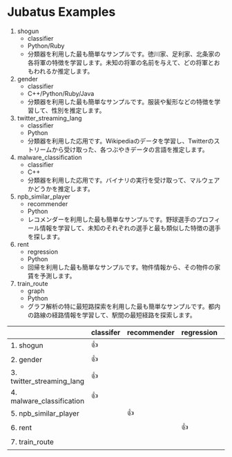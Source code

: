 Jubatus Examples
================

1. shogun
   - classifier
   - Python/Ruby
   - 分類器を利用した最も簡単なサンプルです。徳川家、足利家、北条家の各将軍の特徴を学習します。未知の将軍の名前を与えて、どの将軍とおもわれるか推定します。
2. gender
   - classifier
   - C++/Python/Ruby/Java
   - 分類器を利用した最も簡単なサンプルです。服装や髪形などの特徴を学習して、性別を推定します。
3. twitter_streaming_lang
   - classifier
   - Python
   - 分類器を利用した応用です。Wikipediaのデータを学習し、Twitterのストリームから受け取った、各つぶやきデータの言語を推定します。
4. malware_classification
   - classifier
   - C++
   - 分類器を利用した応用です。バイナリの実行を受け取って、マルウェアかどうかを推定します。
5. npb_similar_player
   - recommender
   - Python
   - レコメンダーを利用した最も簡単なサンプルです。野球選手のプロフィール情報を学習して、未知のそれぞれの選手と最も類似した特徴の選手を探します。
6. rent
   - regression
   - Python
   - 回帰を利用した最も簡単なサンプルです。物件情報から、その物件の家賃を予測します。
7. train_route
   - graph
   - Python
   - グラフ解析の特に最短路探索を利用した最も簡単なサンプルです。都内の路線の経路情報を学習して、駅間の最短経路を探索します。

|                            | classifer | recommender | regression | stat | graph | Language     |
|----------------------------|-----------|-------------|------------|------|-------|--------------|
| 1. shogun                  | :+1:      |             |            |      |       | Py/Ru        |
| 2. gender                  | :+1:      |             |            |      |       | C++/Py/Ru/Ja |
| 3. twitter_streaming_lang  | :+1:      |             |            |      |       | Py           |
| 4. malware_classification  | :+1:      |             |            |      |       | C++          |
| 5. npb_similar_player      |           | :+1:        |            |      |       | Py           |
| 6. rent                    |           |             | :+1:       |      |       | Py           |
| 7. train_route             |           |             |            |      | :+1:  | Py           |
